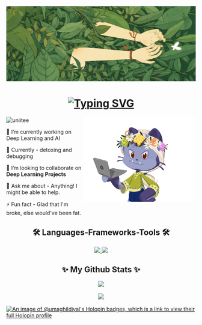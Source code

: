 <img src="assets/bushGirl1.jpeg" alt="chillin" width="1800" height="200"/>

<h1 align="center">
  <a href="https://git.io/typing-svg">
    <img src="https://readme-typing-svg.herokuapp.com?font=Fira+Code&weight=500&size=32&duration=5000&pause=950&color=e7dec0&center=true&vCenter=true&random=false&width=435&lines=Hello+There!+;This+is+Uma+Ghildiyal%F0%9F%A6%95" alt="Typing SVG" />
  </a>
</h1>

<img align="right" width="300" src="assets/octocat3.gif" alt="uniitee"  />

<p align="left"> <img src="https://komarev.com/ghpvc/?username=uniitee&label=Profile%20views&color=0e2431&style=flat" alt="uniitee" /> </p>

🔭 I’m currently working on Deep Learning and AI

🌱 Currently - detoxing and debugging

👯 I’m looking to collaborate on **Deep Learning Projects**

💬 Ask me about - Anything! I might be able to help.

⚡ Fun fact - Glad that I'm broke, else would've been fat.<br>


<h2 align= "center">🛠️ Languages-Frameworks-Tools 🛠️</h2>

<div align="center">
  <a href="https://skillicons.dev">
      <img src="https://skillicons.dev/icons?i=github,javascript,html,css,tailwind,tensorflow,python,figma"/>
      <img src="https://skillicons.dev/icons?i=c,cpp,discord,mysql"/>
  </a>
</div>

<h2 align="center">✨ My Github Stats ✨</h2>
<div align="center">

  ![](https://github-readme-stats.vercel.app/api?username=uniitee&theme=nightowl&hide_border=false&include_all_commits=true&count_private=false&width=435)
  <br/>

  ![](https://github-readme-streak-stats.herokuapp.com/?user=uniitee&theme=nightowl&hide_border=false&width=435)
  <br/>
</div>

[![An image of @umaghildiyal's Holopin badges, which is a link to view their full Holopin profile](https://holopin.me/umaghildiyal)](https://holopin.io/@umaghildiyal)
